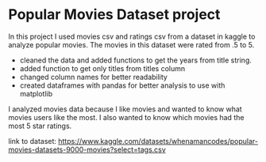# Popular Movies Dataset project

In this project I used movies csv and ratings csv from a dataset in kaggle to analyze popular movies. 
The movies in this dataset were rated from .5 to 5.

- cleaned the data and added functions to get the years from title string. 
- added function to get only titles from titles column
- changed column names for better readability
- created dataframes with pandas for better analysis to use with matplotlib

I analyzed movies data because I like movies and wanted to know what movies users like the most.
I also wanted to know which movies had the most 5 star ratings. 

link to dataset: https://www.kaggle.com/datasets/whenamancodes/popular-movies-datasets-9000-movies?select=tags.csv

